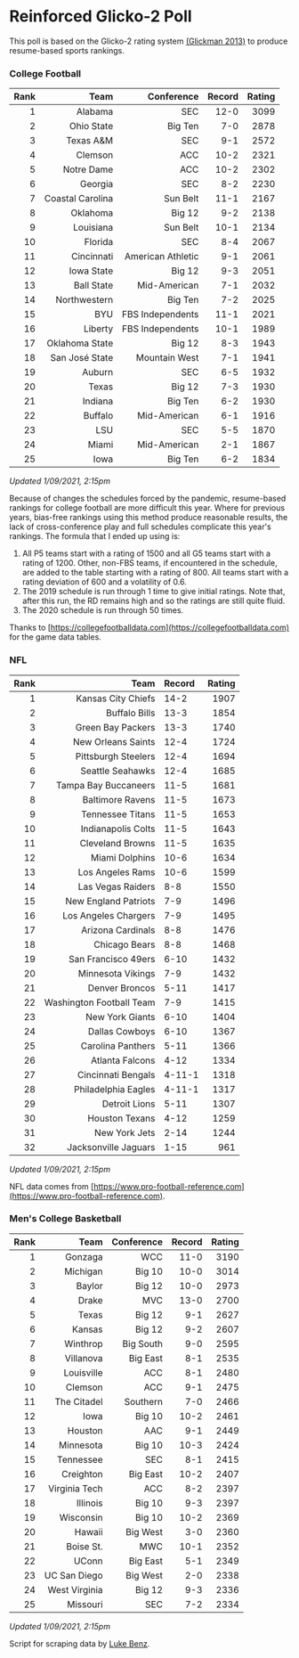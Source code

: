 # Reinforced Glicko-2 Poll

This poll is based on the Glicko-2 rating system [\(Glickman 2013\)](http://glicko.net/glicko/glicko2.pdf) to produce resume-based sports rankings.

### College Football
| Rank  | Team                 | Conference           | Record   | Rating |
| ---:  | ---:                 | ---:                 | ---:     | ---:   |
| 1     | Alabama              | SEC                  | 12-0     | 3099   |
| 2     | Ohio State           | Big Ten              | 7-0      | 2878   |
| 3     | Texas A&M            | SEC                  | 9-1      | 2572   |
| 4     | Clemson              | ACC                  | 10-2     | 2321   |
| 5     | Notre Dame           | ACC			      | 10-2     | 2302   |
| 6     | Georgia              | SEC                  | 8-2      | 2230   |
| 7     | Coastal Carolina     | Sun Belt             | 11-1     | 2167   |
| 8     | Oklahoma             | Big 12               | 9-2      | 2138   |
| 9     | Louisiana            | Sun Belt             | 10-1     | 2134   |
| 10    | Florida              | SEC                  | 8-4      | 2067   |
| 11    | Cincinnati           | American Athletic    | 9-1      | 2061   |
| 12    | Iowa State           | Big 12               | 9-3      | 2051   |
| 13    | Ball State           | Mid-American         | 7-1      | 2032   |
| 14    | Northwestern         | Big Ten              | 7-2      | 2025   |
| 15    | BYU                  | FBS Independents     | 11-1     | 2021   |
| 16    | Liberty              | FBS Independents     | 10-1     | 1989   |
| 17    | Oklahoma State       | Big 12               | 8-3      | 1943   |
| 18    | San José State       | Mountain West        | 7-1      | 1941   |
| 19    | Auburn               | SEC                  | 6-5      | 1932   |
| 20    | Texas                | Big 12               | 7-3      | 1930   |
| 21    | Indiana              | Big Ten              | 6-2      | 1930   |
| 22    | Buffalo              | Mid-American         | 6-1      | 1916   |
| 23    | LSU                  | SEC                  | 5-5      | 1870   |
| 24    | Miami		           | Mid-American         | 2-1      | 1867   |
| 25    | Iowa                 | Big Ten              | 6-2      | 1834   |
_Updated 1/09/2021, 2:15pm_

Because of changes the schedules forced by the pandemic, resume-based rankings for college football are more difficult this year. Where for previous years, bias-free rankings using this method produce reasonable results, the lack of cross-conference play and full schedules complicate this year's rankings. The formula that I ended up using is:

1. All P5 teams start with a rating of 1500 and all G5 teams start with a rating of 1200. Other, non-FBS teams, if encountered in the schedule, are added to the table starting with a rating of 800. All teams start with a rating deviation of 600 and a volatility of 0.6.
2. The 2019 schedule is run through 1 time to give initial ratings. Note that, after this run, the RD remains high and so the ratings are still quite fluid.
3. The 2020 schedule is run through 50 times.

Thanks to [https://collegefootballdata.com](https://collegefootballdata.com) for the game data tables.

### NFL
| Rank  | Team                       | Record   | Rating |
| ---:  | ---:                       | :---     | ---:   |
| 1     | Kansas City Chiefs         | 14-2     | 1907   |
| 2     | Buffalo Bills              | 13-3     | 1854   |
| 3     | Green Bay Packers          | 13-3     | 1740   |
| 4     | New Orleans Saints         | 12-4     | 1724   |
| 5     | Pittsburgh Steelers        | 12-4     | 1694   |
| 6     | Seattle Seahawks           | 12-4     | 1685   |
| 7     | Tampa Bay Buccaneers       | 11-5     | 1681   |
| 8     | Baltimore Ravens           | 11-5     | 1673   |
| 9     | Tennessee Titans           | 11-5     | 1653   |
| 10    | Indianapolis Colts         | 11-5     | 1643   |
| 11    | Cleveland Browns           | 11-5     | 1635   |
| 12    | Miami Dolphins             | 10-6     | 1634   |
| 13    | Los Angeles Rams           | 10-6     | 1599   |
| 14    | Las Vegas Raiders          | 8-8      | 1550   |
| 15    | New England Patriots       | 7-9      | 1496   |
| 16    | Los Angeles Chargers       | 7-9      | 1495   |
| 17    | Arizona Cardinals          | 8-8      | 1476   |
| 18    | Chicago Bears              | 8-8      | 1468   |
| 19    | San Francisco 49ers        | 6-10     | 1432   |
| 20    | Minnesota Vikings          | 7-9      | 1432   |
| 21    | Denver Broncos             | 5-11     | 1417   |
| 22    | Washington Football Team   | 7-9      | 1415   |
| 23    | New York Giants            | 6-10     | 1404   |
| 24    | Dallas Cowboys             | 6-10     | 1367   |
| 25    | Carolina Panthers          | 5-11     | 1366   |
| 26    | Atlanta Falcons            | 4-12     | 1334   |
| 27    | Cincinnati Bengals         | 4-11-1   | 1318   |
| 28    | Philadelphia Eagles        | 4-11-1   | 1317   |
| 29    | Detroit Lions              | 5-11     | 1307   |
| 30    | Houston Texans             | 4-12     | 1259   |
| 31    | New York Jets              | 2-14     | 1244   |
| 32    | Jacksonville Jaguars       | 1-15     | 961    |
_Updated 1/09/2021, 2:15pm_

NFL data comes from [https://www.pro-football-reference.com](https://www.pro-football-reference.com).

### Men's College Basketball
| Rank  | Team                 | Conference | Record   | Rating |
| ---:  | ---:                 | ---:       | ---:     | ---:   |
| 1     | Gonzaga              | WCC        | 11-0     | 3190   |
| 2     | Michigan             | Big 10     | 10-0     | 3014   |
| 3     | Baylor               | Big 12     | 10-0     | 2973   |
| 4     | Drake                | MVC        | 13-0     | 2700   |
| 5     | Texas                | Big 12     | 9-1      | 2627   |
| 6     | Kansas               | Big 12     | 9-2      | 2607   |
| 7     | Winthrop             | Big South  | 9-0      | 2595   |
| 8     | Villanova            | Big East   | 8-1      | 2535   |
| 9     | Louisville           | ACC        | 8-1      | 2480   |
| 10    | Clemson              | ACC        | 9-1      | 2475   |
| 11    | The Citadel          | Southern   | 7-0      | 2466   |
| 12    | Iowa                 | Big 10     | 10-2     | 2461   |
| 13    | Houston              | AAC        | 9-1      | 2449   |
| 14    | Minnesota            | Big 10     | 10-3     | 2424   |
| 15    | Tennessee            | SEC        | 8-1      | 2415   |
| 16    | Creighton            | Big East   | 10-2     | 2407   |
| 17    | Virginia Tech        | ACC        | 8-2      | 2397   |
| 18    | Illinois             | Big 10     | 9-3      | 2397   |
| 19    | Wisconsin            | Big 10     | 10-2     | 2369   |
| 20    | Hawaii               | Big West   | 3-0      | 2360   |
| 21    | Boise St.            | MWC        | 10-1     | 2352   |
| 22    | UConn                | Big East   | 5-1      | 2349   |
| 23    | UC San Diego         | Big West   | 2-0      | 2338   |
| 24    | West Virginia        | Big 12     | 9-3      | 2336   |
| 25    | Missouri             | SEC        | 7-2      | 2334   |
_Updated 1/09/2021, 2:15pm_

Script for scraping data by [Luke Benz](https://github.com/lbenz730/NCAA_Hoops).
